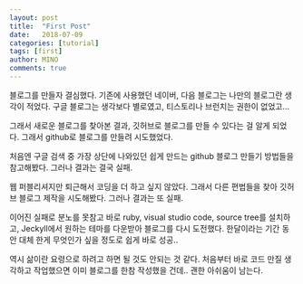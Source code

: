 ```yaml
---
layout: post
title:  "First Post"
date:   2018-07-09
categories: [tutorial]
tags: [first]
author: MINO
comments: true
---
```


블로그를 만들자 결심했다. 
기존에 사용했던 네이버, 다음 블로그는 나만의 블로그란 생각이 적었다. 
구글 블로그는 생각보다 별로였고, 티스토리나 브런치는 권한이 없었고...

그래서 새로운 블로그를 찾아본 결과, 깃허브로 블로그를 만들 수 있다는 걸 알게 되었다. 
그래서 github로 블로그를 만들려 시도했었다.

처음엔 구글 검색 중 가장 상단에 나와있던 쉽게 만드는 github 블로그 만들기 방법들을 참고해봤다.
그러나 결과는 결국 실패. 

웹 퍼블리셔지만 퇴근해서 코딩을 더 하고 싶지 않았다. 
그래서 다른 편법들을 찾아 깃허브 블로그 제작을 시도해봤다. 
그러나 결과는 또 실패. 

이어진 실패로 분노를 못참고 바로 ruby, visual studio code, source tree를 설치하고, 
Jeckyll에서 원하는 테마를 다운받아 블로그를 다시 도전했다.
한달이라는 기간 동안 대체 한게 무엇인가 싶을 정도로 쉽게 바로 성공..

역시 삶이란 요령으로 하려고 하면 될 것도 안되는 것 같다.
처음부터 바로 코드 만질 생각하고 작업했으면 이미 블로그를 한참 작성했을 건데..
괜한 아쉬움이 남는다. 
